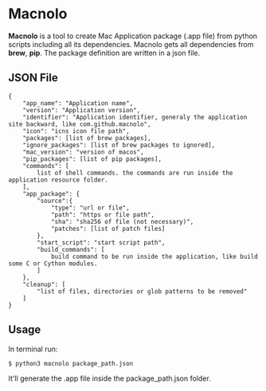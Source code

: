 # Macnolo

**Macnolo** is a tool to create Mac Application package (.app file) from python scripts including all its dependencies. Macnolo gets all dependencies from **brew**, **pip**. The package definition are written in a json file.

## JSON File

    {
        "app_name": "Application name",
        "version": "Application version",
        "identifier": "Application identifier, generaly the application site backward, like com.github.macnolo",
        "icon": "icns icon file path",
        "packages": [list of brew packages],
        "ignore_packages": [list of brew packages to ignored],
        "mac_version": "version of macos",
        "pip_packages": [list of pip packages],
        "commands": [
            list of shell commands. the commands are run inside the application resource folder.
        ],
        "app_package": {
            "source":{
                "type": "url or file",
                "path": "https or file path",
                "sha": "sha256 of file (not necessary)",
                "patches": [list of patch files]
            },
            "start_script": "start script path",
            "build_commands": [
                build command to be run inside the application, like build some C or Cython modules.
            ]
        },
        "cleanup": [
            "list of files, directories or glob patterns to be removed"
        ]
    }

## Usage

In terminal run:

    $ python3 macnolo package_path.json

It'll generate the .app file inside the package_path.json folder.
